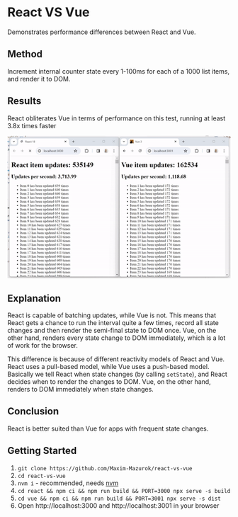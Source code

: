 # React VS Vue

Demonstrates performance differences between React and Vue.

## Method

Increment internal counter state every 1-100ms for each of a 1000 list items, and render it to DOM.

## Results

React obliterates Vue in terms of performance on this test, running at least 3.8x times faster

[![Results](./results.gif)](./results.gif)

## Explanation

React is capable of batching updates, while Vue is not. This means that React gets a chance to run the interval quite a few times, record all state changes and then render the semi-final state to DOM once. Vue, on the other hand, renders every state change to DOM immediately, which is a lot of work for the browser.

This difference is because of different reactivity models of React and Vue. React uses a pull-based model, while Vue uses a push-based model. Basically we tell React when state changes (by calling `setState`), and React decides when to render the changes to DOM. Vue, on the other hand, renders to DOM immediately when state changes.

## Conclusion

React is better suited than Vue for apps with frequent state changes.

## Getting Started

1. `git clone https://github.com/Maxim-Mazurok/react-vs-vue`
1. `cd react-vs-vue`
1. `nvm i` - recommended, needs [nvm](https://github.com/nvm-sh/nvm)
1. `cd react && npm ci && npm run build && PORT=3000 npx serve -s build`
1. `cd vue && npm ci && npm run build && PORT=3001 npx serve -s dist`
1. Open http://localhost:3000 and http://localhost:3001 in your browser
